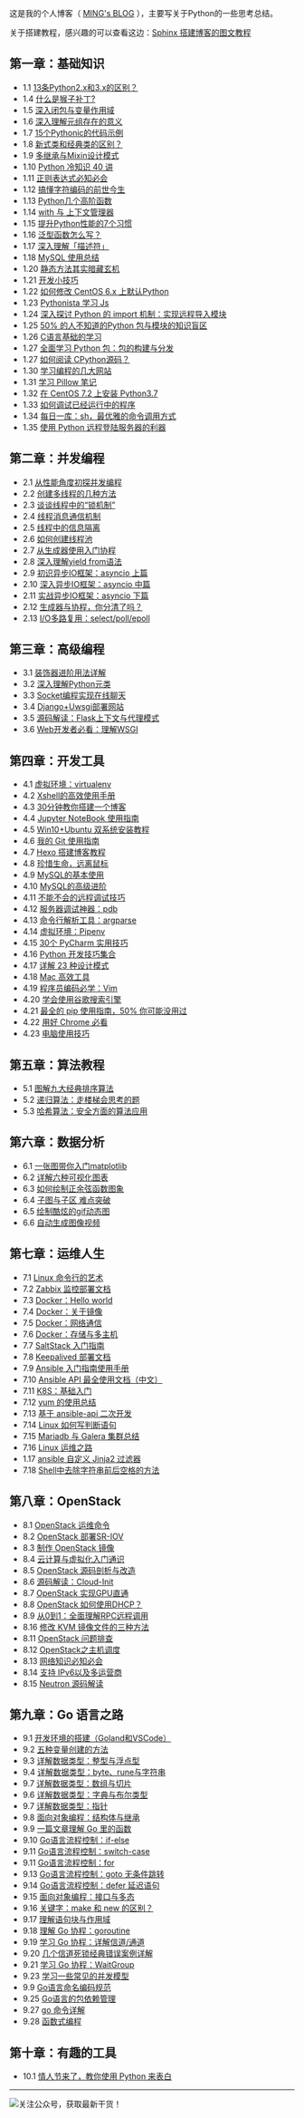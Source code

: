 
这是我的个人博客（ [MING's BLOG](http://python-online.cn/) ），主要写关于Python的一些思考总结。

关于搭建教程，感兴趣的可以查看这边：[Sphinx 搭建博客的图文教程](http://python-online.cn/zh_CN/latest/c04/c04_03.html)
## 第一章：基础知识
- 1.1 [13条Python2.x和3.x的区别？](http://python-online.cn/zh_CN/latest/c01/c01_01.html)
- 1.4 [什么是猴子补丁?](http://python-online.cn/zh_CN/latest/c01/c01_04.html)
- 1.5 [深入闭包与变量作用域](http://python-online.cn/zh_CN/latest/c01/c01_05.html)
- 1.6 [深入理解元组存在的意义](http://python-online.cn/zh_CN/latest/c01/c01_06.html)
- 1.7 [15个Pythonic的代码示例](http://python-online.cn/zh_CN/latest/c01/c01_07.html)
- 1.8 [新式类和经典类的区别？](http://python-online.cn/zh_CN/latest/c01/c01_08.html)
- 1.9 [多继承与Mixin设计模式](http://python-online.cn/zh_CN/latest/c01/c01_09.html)
- 1.10 [Python 冷知识 40 讲](http://python-online.cn/zh_CN/latest/c01/c01_10.html)
- 1.11 [正则表达式必知必会](http://python-online.cn/zh_CN/latest/c01/c01_11.html)
- 1.12 [搞懂字符编码的前世今生](http://python-online.cn/zh_CN/latest/c01/c01_12.html)
- 1.13 [Python几个高阶函数](http://python-online.cn/zh_CN/latest/c01/c01_13.html)
- 1.14 [with 与 上下文管理器](http://python-online.cn/zh_CN/latest/c01/c01_14.html)
- 1.15 [提升Python性能的7个习惯](http://python-online.cn/zh_CN/latest/c01/c01_15.html)
- 1.16 [泛型函数怎么写？](http://python-online.cn/zh_CN/latest/c01/c01_16.html)
- 1.17 [深入理解「描述符」](http://python-online.cn/zh_CN/latest/c01/c01_17.html)
- 1.18 [MySQL 使用总结](http://python-online.cn/zh_CN/latest/c01/c01_18.html)
- 1.20 [静态方法其实暗藏玄机](http://python-online.cn/zh_CN/latest/c01/c01_20.html)
- 1.21 [开发小技巧](http://python-online.cn/zh_CN/latest/c01/c01_21.html)
- 1.22 [如何修改 CentOS 6.x 上默认Python](http://python-online.cn/zh_CN/latest/c01/c01_22.html)
- 1.23 [Pythonista 学习 Js](http://python-online.cn/zh_CN/latest/c01/c01_23.html)
- 1.24 [深入探讨 Python 的 import 机制：实现远程导入模块](http://python-online.cn/zh_CN/latest/c01/c01_24.html)
- 1.25 [50% 的人不知道的Python 包与模块的知识盲区](http://python-online.cn/zh_CN/latest/c01/c01_25.html)
- 1.26 [C语言基础的学习](http://python-online.cn/zh_CN/latest/c01/c01_26.html)
- 1.27 [全面学习 Python 包：包的构建与分发](http://python-online.cn/zh_CN/latest/c01/c01_27.html)
- 1.27 [如何阅读 CPython源码？](http://python-online.cn/zh_CN/latest/c01/c01_29.html)
- 1.30 [学习编程的几大网站](http://python-online.cn/zh_CN/latest/c01/c01_30.html)
- 1.31 [学习 Pillow 笔记](http://python-online.cn/zh_CN/latest/c01/c01_31.html)
- 1.32 [在 CentOS 7.2 上安装 Python3.7](http://python-online.cn/zh_CN/latest/c01/c01_32.html)
- 1.33 [如何调试已经运行中的程序](http://python-online.cn/zh_CN/latest/c01/c01_33.html)
- 1.34 [每日一库：sh，最优雅的命令调用方式](http://python-online.cn/zh_CN/latest/c01/c01_34.html)
- 1.35 [使用 Python 远程登陆服务器的利器](http://python-online.cn/zh_CN/latest/c01/c01_35.html)

## 第二章：并发编程
- 2.1 [从性能角度初探并发编程](http://python-online.cn/zh_CN/latest/c02/c02_01.html)
- 2.2 [创建多线程的几种方法](http://python-online.cn/zh_CN/latest/c02/c02_02.html)
- 2.3 [谈谈线程中的“锁机制”](http://python-online.cn/zh_CN/latest/c02/c02_03.html)
- 2.4 [线程消息通信机制](http://python-online.cn/zh_CN/latest/c02/c02_04.html)
- 2.5 [线程中的信息隔离](http://python-online.cn/zh_CN/latest/c02/c02_05.html)
- 2.6 [如何创建线程池](http://python-online.cn/zh_CN/latest/c02/c02_06.html)
- 2.7 [从生成器使用入门协程](http://python-online.cn/zh_CN/latest/c02/c02_07.html)
- 2.8 [深入理解yield from语法](http://python-online.cn/zh_CN/latest/c02/c02_08.html)
- 2.9 [初识异步IO框架：asyncio 上篇](http://python-online.cn/zh_CN/latest/c02/c02_09.html)
- 2.10 [深入异步IO框架：asyncio 中篇](http://python-online.cn/zh_CN/latest/c02/c02_10.html)
- 2.11 [实战异步IO框架：asyncio 下篇](http://python-online.cn/zh_CN/latest/c02/c02_11.html)
- 2.12 [生成器与协程，你分清了吗？](http://python-online.cn/zh_CN/latest/c02/c02_12.html)
- 2.13 [I/O多路复用：select/poll/epoll](http://python-online.cn/zh_CN/latest/c02/c02_13.html)

## 第三章：高级编程
- 3.1 [装饰器进阶用法详解](http://python-online.cn/zh_CN/latest/c03/c03_01.html)
- 3.2 [深入理解Python元类](http://python-online.cn/zh_CN/latest/c03/c03_02.html)
- 3.3 [Socket编程实现在线聊天](http://python-online.cn/zh_CN/latest/c03/c03_03.html)
- 3.4 [Django+Uwsgi部署网站](http://python-online.cn/zh_CN/latest/c03/c03_04.html)
- 3.5 [源码解读：Flask上下文与代理模式](http://python-online.cn/zh_CN/latest/c03/c03_05.html)
- 3.6 [Web开发者必看：理解WSGI](http://python-online.cn/zh_CN/latest/c03/c03_06.html)

## 第四章：开发工具
- 4.1 [虚拟环境：virtualenv](http://python-online.cn/zh_CN/latest/c04/c04_01.html)
- 4.2 [Xshell的高效使用手册](http://python-online.cn/zh_CN/latest/c04/c04_02.html)
- 4.3 [30分钟教你搭建一个博客](http://python-online.cn/zh_CN/latest/c04/c04_03.html)
- 4.4 [Jupyter NoteBook 使用指南](http://python-online.cn/zh_CN/latest/c04/c04_04.html)
- 4.5 [Win10+Ubuntu 双系统安装教程](http://python-online.cn/zh_CN/latest/c04/c04_05.html)
- 4.6 [我的 Git 使用指南](http://python-online.cn/zh_CN/latest/c04/c04_06.html)
- 4.7 [Hexo 搭建博客教程](http://python-online.cn/zh_CN/latest/c04/c04_07.html)
- 4.8 [珍惜生命，远离鼠标](http://python-online.cn/zh_CN/latest/c04/c04_08.html)
- 4.9 [MySQL的基本使用](http://python-online.cn/zh_CN/latest/c04/c04_09.html)
- 4.10 [MySQL的高级进阶](http://python-online.cn/zh_CN/latest/c04/c04_10.html)
- 4.11 [不能不会的远程调试技巧](http://python-online.cn/zh_CN/latest/c04/c04_11.html)
- 4.12 [服务器调试神器：pdb](http://python-online.cn/zh_CN/latest/c04/c04_12.html)
- 4.13 [命令行解析工具：argparse](http://python-online.cn/zh_CN/latest/c04/c04_13.html)
- 4.14 [虚拟环境：Pipenv](http://python-online.cn/zh_CN/latest/c04/c04_14.html)
- 4.15 [30个 PyCharm 实用技巧](http://python-online.cn/zh_CN/latest/c04/c04_15.html)
- 4.16 [Python 开发技巧集合](http://python-online.cn/zh_CN/latest/c04/c04_16.html)
- 4.17 [详解 23 种设计模式](http://python-online.cn/zh_CN/latest/c04/c04_17.html)
- 4.18 [Mac 高效工具](http://python-online.cn/zh_CN/latest/c04/c04_18.html)
- 4.19 [程序员编码必学：Vim](http://python-online.cn/zh_CN/latest/c04/c04_19.html)
- 4.20 [学会使用谷歌搜索引擎](http://python-online.cn/zh_CN/latest/c04/c04_20.html)
- 4.21 [最全的 pip 使用指南，50% 你可能没用过](http://python-online.cn/zh_CN/latest/c04/c04_21.html)
- 4.22 [用好 Chrome 必看](http://python-online.cn/zh_CN/latest/c04/c04_22.html)
- 4.23 [电脑使用技巧](http://python-online.cn/zh_CN/latest/c04/c04_23.html)

## 第五章：算法教程
- 5.1 [图解九大经典排序算法](http://python-online.cn/zh_CN/latest/c05/c05_01.html)
- 5.2 [递归算法：走楼梯会思考的题](http://python-online.cn/zh_CN/latest/c05/c05_02.html)
- 5.3 [哈希算法：安全方面的算法应用](http://python-online.cn/zh_CN/latest/c05/c05_03.html)

## 第六章：数据分析
- 6.1 [一张图带你入门matplotlib](http://python-online.cn/zh_CN/latest/c06/c06_01.html)
- 6.2 [详解六种可视化图表](http://python-online.cn/zh_CN/latest/c06/c06_02.html)
- 6.3 [如何绘制正余弦函数图象](http://python-online.cn/zh_CN/latest/c06/c06_03.html)
- 6.4 [子图与子区 难点突破](http://python-online.cn/zh_CN/latest/c06/c06_04.html)
- 6.5 [绘制酷炫的gif动态图](http://python-online.cn/zh_CN/latest/c06/c06_05.html)
- 6.6 [自动生成图像视频](http://python-online.cn/zh_CN/latest/c06/c06_06.html)

## 第七章：运维人生
- 7.1 [Linux 命令行的艺术](http://python-online.cn/zh_CN/latest/c07/c07_01.html)
- 7.2 [Zabbix 监控部署文档](http://python-online.cn/zh_CN/latest/c07/c07_02.html)
- 7.3 [Docker：Hello world](http://python-online.cn/zh_CN/latest/c07/c07_03.html)
- 7.4 [Docker：关于镜像](http://python-online.cn/zh_CN/latest/c07/c07_04.html)
- 7.5 [Docker：网络通信](http://python-online.cn/zh_CN/latest/c07/c07_05.html)
- 7.6 [Docker：存储与多主机](http://python-online.cn/zh_CN/latest/c07/c07_06.html)
- 7.7 [SaltStack 入门指南](http://python-online.cn/zh_CN/latest/c07/c07_07.html)
- 7.8 [Keepalived 部署文档](http://python-online.cn/zh_CN/latest/c07/c07_08.html)
- 7.9 [Ansible 入门指南使用手册](http://python-online.cn/zh_CN/latest/c07/c07_09.html)
- 7.10 [Ansible API 最全使用文档（中文）](http://python-online.cn/zh_CN/latest/c07/c07_10.html)
- 7.11 [K8S：基础入门](http://python-online.cn/zh_CN/latest/c07/c07_11.html)
- 7.12 [yum 的使用总结](http://python-online.cn/zh_CN/latest/c07/c07_12.html)
- 7.13 [基于 ansible-api 二次开发](http://python-online.cn/zh_CN/latest/c07/c07_13.html)
- 7.14 [Linux 如何写判断语句](http://python-online.cn/zh_CN/latest/c07/c07_14.html)
- 7.15 [Mariadb 与 Galera 集群总结](http://python-online.cn/zh_CN/latest/c07/c07_15.html)
- 7.16 [Linux 运维之路](http://python-online.cn/zh_CN/latest/c07/c07_16.html)
- 1.17 [ansible 自定义 Jinja2 过滤器](http://python-online.cn/zh_CN/latest/c07/c07_17.html)
- 7.18 [Shell中去除字符串前后空格的方法](http://python-online.cn/zh_CN/latest/c07/c07_18.html)

## 第八章：OpenStack
- 8.1 [OpenStack 运维命令](http://python-online.cn/zh_CN/latest/c08/c08_01.html)
- 8.2 [OpenStack 部署SR-IOV](http://python-online.cn/zh_CN/latest/c08/c08_02.html)
- 8.3 [制作 OpenStack 镜像](http://python-online.cn/zh_CN/latest/c08/c08_03.html)
- 8.4 [云计算与虚拟化入门通识](http://python-online.cn/zh_CN/latest/c08/c08_04.html)
- 8.5 [OpenStack 源码剖析与改造](http://python-online.cn/zh_CN/latest/c08/c08_05.html)
- 8.6 [源码解读：Cloud-Init](http://python-online.cn/zh_CN/latest/c08/c08_06.html)
- 8.7 [OpenStack 实现GPU直通](http://python-online.cn/zh_CN/latest/c08/c08_07.html)
- 8.8 [OpenStack 如何使用DHCP？](http://python-online.cn/zh_CN/latest/c08/c08_08.html)
- 8.9 [从0到1：全面理解RPC远程调用](http://python-online.cn/zh_CN/latest/c08/c08_09.html)
- 8.16 [修改 KVM 镜像文件的三种方法](http://python-online.cn/zh_CN/latest/c08/c08_10.html)
- 8.11 [OpenStack 问题排查](http://python-online.cn/zh_CN/latest/c08/c08_11.html)
- 8.12 [OpenStack之主机调度](http://python-online.cn/zh_CN/latest/c08/c08_12.html)
- 8.13 [网络知识必知必会](http://python-online.cn/zh_CN/latest/c08/c08_13.html)
- 8.14 [支持 IPv6以及多运营商](http://python-online.cn/zh_CN/latest/c08/c08_14.html)
- 8.15 [Neutron 源码解读](http://python-online.cn/zh_CN/latest/c08/c08_15.html)

## 第九章：Go 语言之路
- 9.1 [开发环境的搭建（Goland和VSCode）](http://python-online.cn/zh_CN/latest/c09/c09_01.html)
- 9.2 [五种变量创建的方法](http://python-online.cn/zh_CN/latest/c09/c09_02.html)
- 9.3 [详解数据类型：整型与浮点型](http://python-online.cn/zh_CN/latest/c09/c09_03.html)
- 9.4 [详解数据类型：byte、rune与字符串](http://python-online.cn/zh_CN/latest/c09/c09_04.html)
- 9.7 [详解数据类型：数组与切片](http://python-online.cn/zh_CN/latest/c09/c09_05.html)
- 9.6 [详解数据类型：字典与布尔类型](http://python-online.cn/zh_CN/latest/c09/c09_06.html)
- 9.7 [详解数据类型：指针](http://python-online.cn/zh_CN/latest/c09/c09_07.html)
- 9.8 [面向对象编程：结构体与继承](http://python-online.cn/zh_CN/latest/c09/c09_08.html)
- 9.9 [一篇文章理解 Go 里的函数](http://python-online.cn/zh_CN/latest/c09/c09_09.html)
- 9.10 [Go语言流程控制：if-else](http://python-online.cn/zh_CN/latest/c09/c09_10.html)
- 9.11 [Go语言流程控制：switch-case](http://python-online.cn/zh_CN/latest/c09/c09_11.html)
- 9.11 [Go语言流程控制：for](http://python-online.cn/zh_CN/latest/c09/c09_12.html)
- 9.13 [Go语言流程控制：goto 无条件跳转](http://python-online.cn/zh_CN/latest/c09/c09_13.html)
- 9.14 [Go语言流程控制：defer 延迟语句](http://python-online.cn/zh_CN/latest/c09/c09_14.html)
- 9.15 [面向对象编程：接口与多态](http://python-online.cn/zh_CN/latest/c09/c09_15.html)
- 9.16 [关键字：make 和 new 的区别？](http://python-online.cn/zh_CN/latest/c09/c09_16.html)
- 9.17 [理解语句块与作用域](http://python-online.cn/zh_CN/latest/c09/c09_17.html)
- 9.18 [理解 Go 协程：goroutine](http://python-online.cn/zh_CN/latest/c09/c09_18.html)
- 9.19 [学习 Go 协程：详解信道/通道](http://python-online.cn/zh_CN/latest/c09/c09_19.html)
- 9.20 [几个信道死锁经典错误案例详解](http://python-online.cn/zh_CN/latest/c09/c09_20.html)
- 9.21 [学习 Go 协程：WaitGroup](http://python-online.cn/zh_CN/latest/c09/c09_21.html)
- 9.23 [学习一些常见的并发模型](http://python-online.cn/zh_CN/latest/c09/c09_23.html)
- 9.9 [Go语言命名编码规范](http://python-online.cn/zh_CN/latest/c09/c09_24.html)
- 9.25 [Go语言的包依赖管理](http://python-online.cn/zh_CN/latest/c09/c09_25.html)
- 9.27 [go 命令详解](http://python-online.cn/zh_CN/latest/c09/c09_27.html)
- 9.28 [函数式编程](http://python-online.cn/zh_CN/latest/c09/c09_28.html)

## 第十章：有趣的工具
- 10.1 [情人节来了，教你使用 Python 来表白](http://python-online.cn/zh_CN/latest/c10/c10_01.html)


---
![关注公众号，获取最新干货！](http://image.python-online.cn/20191117155836.png)

